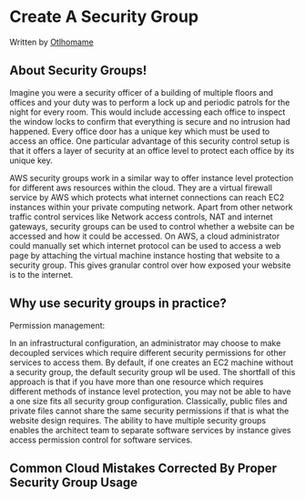 # Create A Security Group  

Written by [Otlhomame](https://github.com/Otlhomame)



## About Security Groups! <a name="about"></a>

Imagine you were a security officer of a building of multiple floors and offices and your duty was to perform a lock up and periodic patrols for the night for every room. This would include accessing each office to inspect the window locks to confirm that everything is secure and no intrusion had happened. Every office door has a unique key which must be used to access an office. One particular advantage of this security control setup is that it offers a layer of security at an office level to protect each office by its unique key.

AWS security groups work in a similar way to offer instance level protection for different aws resources within the cloud. They are a virtual firewall service by AWS which protects what internet connections can reach EC2 instances within your private computing network. Apart from other network traffic control services like Network access controls, NAT and internet gateways, security groups can be used to control whether a website can be accessed and how it could be accessed. On AWS, a cloud administrator could manually set which internet protocol can be used to access a web page by attaching the virtual machine instance hosting that website to a security group. This gives granular control over how exposed your website is to the internet.

## Why use security groups in practice?

Permission management:
 
In an infrastructural configuration, an administrator may choose to make decoupled services which require different security permissions for other services to access them. By default, if one creates an EC2 machine without a security group, the default security group wll be used. The shortfall of this approach is that if you have more than one resource which requires different methods of instance level protection, you may not be able to have a one size fits all security group configuration. Classically, public files and private files cannot share the same security permissions if that is what the website design requires. The ability to have multiple security groups enables the architect team to separate software services by instance gives access permission control for software services.

## Common Cloud Mistakes Corrected By Proper Security Group Usage

